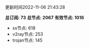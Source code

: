 更新时间2022-11-06 21:43:28

**总订阅: 73**
**总节点: 2067**
**有效节点: 1016**
- ss节点: 618
- v2ray节点: 253
- trojan节点: 145
